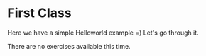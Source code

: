 # First Class

Here we have a simple Helloworld example =) Let's go through it.

There are no exercises available this time.
